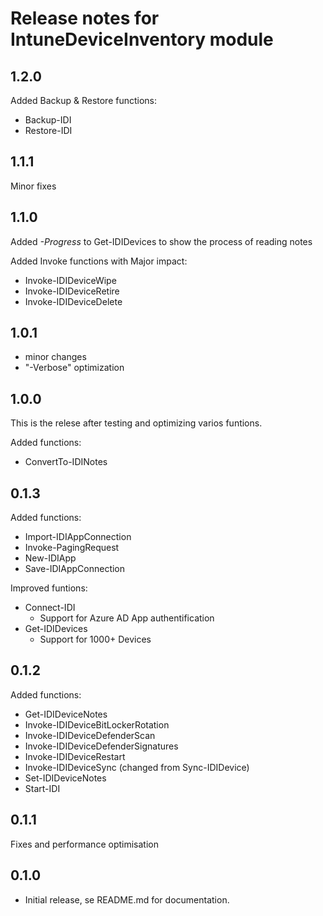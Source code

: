 # Release notes for IntuneDeviceInventory module
## 1.2.0
Added Backup & Restore functions:
- Backup-IDI
- Restore-IDI

## 1.1.1
Minor fixes

## 1.1.0
Added *-Progress* to Get-IDIDevices to show the process of reading notes

Added Invoke functions with Major impact:
- Invoke-IDIDeviceWipe
- Invoke-IDIDeviceRetire
- Invoke-IDIDeviceDelete

## 1.0.1
- minor changes
- "-Verbose" optimization

## 1.0.0
This is the relese after testing and optimizing varios funtions. 

Added functions:
- ConvertTo-IDINotes

## 0.1.3
Added functions:
- Import-IDIAppConnection
- Invoke-PagingRequest
- New-IDIApp
- Save-IDIAppConnection

Improved funtions:
- Connect-IDI 
    - Support for Azure AD App authentification
- Get-IDIDevices
    - Support for 1000+ Devices

## 0.1.2
Added functions:
- Get-IDIDeviceNotes
- Invoke-IDIDeviceBitLockerRotation
- Invoke-IDIDeviceDefenderScan
- Invoke-IDIDeviceDefenderSignatures
- Invoke-IDIDeviceRestart
- Invoke-IDIDeviceSync (changed from Sync-IDIDevice)
- Set-IDIDeviceNotes
- Start-IDI

## 0.1.1
Fixes and performance optimisation

## 0.1.0
- Initial release, se README.md for documentation.